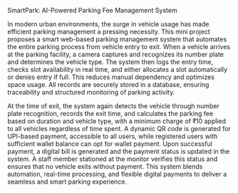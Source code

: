 SmartPark: AI-Powered Parking Fee Management System

In modern urban environments, the surge in vehicle usage has made efficient parking management a pressing necessity. This mini project proposes a smart web-based parking management system that automates the entire parking process from vehicle entry to exit. When a vehicle arrives at the parking facility, a camera captures and recognizes its number plate and determines the vehicle type. The system then logs the entry time, checks slot availability in real time, and either allocates a slot automatically or denies entry if full. This reduces manual dependency and optimizes space usage. All records are securely stored in a database, ensuring traceability and structured monitoring of parking activity.

At the time of exit, the system again detects the vehicle through number plate recognition, records the exit time, and calculates the parking fee based on duration and vehicle type, with a minimum charge of ₹10 applied to all vehicles regardless of time spent. A dynamic QR code is generated for UPI-based payment, accessible to all users, while registered users with sufficient wallet balance can opt for wallet payment. Upon successful payment, a digital bill is generated and the payment status is updated in the system. A staff member stationed at the monitor verifies this status and ensures that no vehicle exits without payment. This system blends automation, real-time processing, and flexible digital payments to deliver a seamless and smart parking experience.

